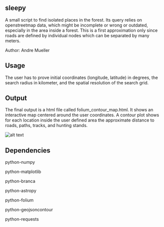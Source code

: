 sleepy
------

A small script to find isolated places in the forest. Its query relies on openstreetmap data, which might be incomplete
or wrong or outdated, especially in the area inside a forest. This is a first approximation only since roads are defined
by individual nodes which can be separated by many meters.

Author: Andre Mueller

Usage
-----

The user has to prove initial coordinates (longitude, latitude) in degrees, the search radius in kilometer, and the 
spatial resolution of the search grid.

Output
------

The final output is a html file called folium_contour_map.html. It shows an interactive map centered around the user
coordinates. A contour plot shows for each location inside the user defined area the approximate distance to roads, 
paths, tracks, and hunting stands.

![alt text](https://github.com/amuellerastro/sleepy/example.png?raw=true)


Dependencies
------------

python-numpy

python-matplotlib

python-branca

python-astropy

python-folium

python-geojsoncontour

python-requests

